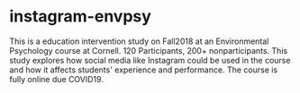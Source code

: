 # instagram-envpsy
This is a education intervention study on Fall2018 at an Environmental Psychology course at Cornell. 120 Participants, 200+ nonparticipants.
This study explores how social media like Instagram could be used in the course and how it affects students' experience and performance.
The course is fully online due COVID19.